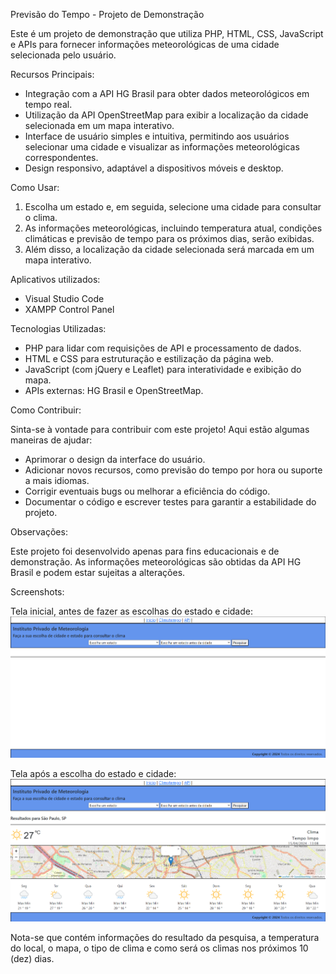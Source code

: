 Previsão do Tempo - Projeto de Demonstração

Este é um projeto de demonstração que utiliza PHP, HTML, CSS, JavaScript e APIs para fornecer informações meteorológicas de uma cidade selecionada pelo usuário.

Recursos Principais:

- Integração com a API HG Brasil para obter dados meteorológicos em tempo real.
- Utilização da API OpenStreetMap para exibir a localização da cidade selecionada em um mapa interativo.
- Interface de usuário simples e intuitiva, permitindo aos usuários selecionar uma cidade e visualizar as informações meteorológicas correspondentes.
- Design responsivo, adaptável a dispositivos móveis e desktop.

Como Usar:

1. Escolha um estado e, em seguida, selecione uma cidade para consultar o clima.
2. As informações meteorológicas, incluindo temperatura atual, condições climáticas e previsão de tempo para os próximos dias, serão exibidas.
3. Além disso, a localização da cidade selecionada será marcada em um mapa interativo.

Aplicativos utilizados:

- Visual Studio Code
- XAMPP Control Panel

Tecnologias Utilizadas:

- PHP para lidar com requisições de API e processamento de dados.
- HTML e CSS para estruturação e estilização da página web.
- JavaScript (com jQuery e Leaflet) para interatividade e exibição do mapa.
- APIs externas: HG Brasil e OpenStreetMap.

Como Contribuir:

Sinta-se à vontade para contribuir com este projeto! Aqui estão algumas maneiras de ajudar:

- Aprimorar o design da interface do usuário.
- Adicionar novos recursos, como previsão do tempo por hora ou suporte a mais idiomas.
- Corrigir eventuais bugs ou melhorar a eficiência do código.
- Documentar o código e escrever testes para garantir a estabilidade do projeto.

Observações:

Este projeto foi desenvolvido apenas para fins educacionais e de demonstração. As informações meteorológicas são obtidas da API HG Brasil e podem estar sujeitas a alterações.


Screenshots:

Tela inicial, antes de fazer as escolhas do estado e cidade: ![image](https://github.com/WesleyVianna/API-Clima/blob/main/htdocs/Tela_Inicial.png)

Tela após a escolha do estado e cidade: ![image](https://github.com/WesleyVianna/API-Clima/blob/main/htdocs/Tela_Final.png)

Nota-se que contém informações do resultado da pesquisa, a temperatura do local, o mapa, o tipo de clima e como será os climas nos próximos 10 (dez) dias.


